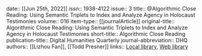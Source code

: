 date:: [[Jun 25th, 2022]]
issn:: 1938-4122
issue:: 3
title:: @Algorithmic Close Reading: Using Semantic Triplets to Index and Analyze Agency in Holocaust Testimonies
volume:: 016
item-type:: [[journalArticle]]
original-title:: Algorithmic Close Reading: Using Semantic Triplets to Index and Analyze Agency in Holocaust Testimonies
short-title:: Algorithmic Close Reading
publication-title:: Digital Humanities Quarterly
journal-abbreviation:: DHQ
authors:: [[Lizhou Fan]], [[Todd Presner]]
links:: [Local library](zotero://select/groups/2386895/items/P4EG3X4Y), [Web library](https://www.zotero.org/groups/2386895/items/P4EG3X4Y)
